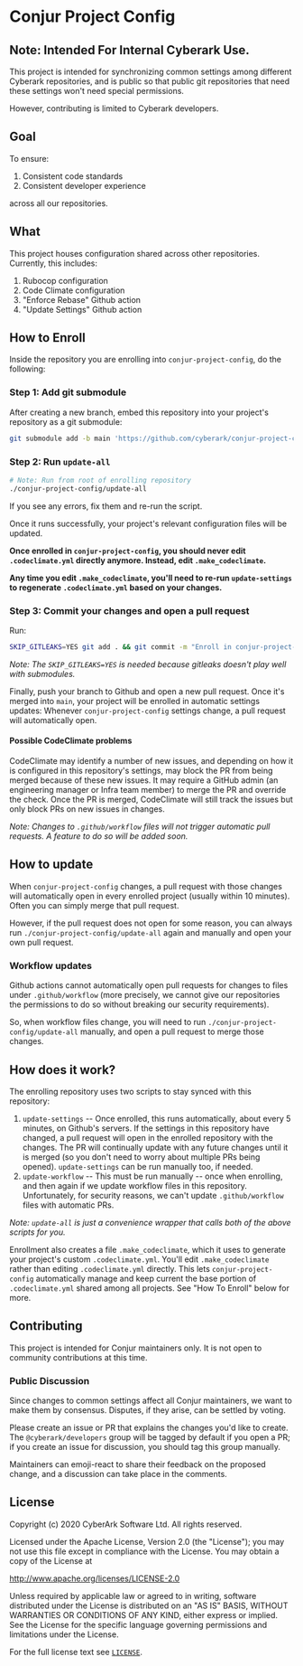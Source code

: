 # Conjur Project Config

## Note: Intended For Internal Cyberark Use.

This project is intended for synchronizing common settings among different
Cyberark repositories, and is public so that public git repositories that 
need these settings won't need special permissions.  

However, contributing is limited to Cyberark developers.

## Goal

To ensure:

1. Consistent code standards 
2. Consistent developer experience

across all our repositories.

## What

This project houses configuration shared across other repositories.  Currently,
this includes:

1. Rubocop configuration
2. Code Climate configuration
3. "Enforce Rebase" Github action
4. "Update Settings" Github action

## How to Enroll

Inside the repository you are enrolling into `conjur-project-config`, do the
following:

### Step 1: Add git submodule

After creating a new branch, embed this repository into your project's
repository as a git submodule:

```bash
git submodule add -b main 'https://github.com/cyberark/conjur-project-config.git'
```

### Step 2: Run `update-all`

```bash
# Note: Run from root of enrolling repository
./conjur-project-config/update-all
```

If you see any errors, fix them and re-run the script.

Once it runs successfully, your project's relevant configuration files will
be updated.

**Once enrolled in `conjur-project-config`, you should never edit
`.codeclimate.yml` directly anymore. Instead, edit `.make_codeclimate`.**

**Any time you edit `.make_codeclimate`, you'll need to re-run `update-settings`
to regenerate `.codeclimate.yml` based on your changes.**

### Step 3: Commit your changes and open a pull request

Run:

```bash
SKIP_GITLEAKS=YES git add . && git commit -m "Enroll in conjur-project-config"
```

*Note: The `SKIP_GITLEAKS=YES` is needed because gitleaks doesn't play well
with submodules.*

Finally, push your branch to Github and open a new pull request. Once it's
merged into `main`, your project will be enrolled in automatic settings
updates: Whenever `conjur-project-config` settings change, a pull request
will automatically open.

#### Possible CodeClimate problems

CodeClimate may identify a number of new issues, and depending on how it is
configured in this repository's settings, may block the PR from being merged
because of these new issues. It may require a GitHub admin (an engineering
manager or Infra team member) to merge the PR and override the check. Once the
PR is merged, CodeClimate will still track the issues but only block PRs on new
issues in changes.

*Note: Changes to `.github/workflow` files will not trigger automatic pull
requests. A feature to do so will be added soon.*

## How to update

When `conjur-project-config` changes, a pull request with those changes
will automatically open in every enrolled project (usually within 10
minutes). Often you can simply merge that pull request.

However, if the pull request does not open for some reason, you can always
run `./conjur-project-config/update-all` again and manually and open your own 
pull request.

### Workflow updates

Github actions cannot automatically open pull requests for changes to files
under `.github/workflow` (more precisely, we cannot give our repositories the
permissions to do so without breaking our security requirements).

So, when workflow files change, you will need to run
`./conjur-project-config/update-all` manually, and open a pull request to
merge those changes.

## How does it work?

The enrolling repository uses two scripts to stay synced with this repository:

1. `update-settings` -- Once enrolled, this runs automatically, about every 5
   minutes, on Github's servers.  If the settings in this repository have
   changed, a pull request will open in the enrolled repository with the
   changes.  The PR will continually update with any future changes until it is
   merged (so you don't need to worry about multiple PRs being opened).
   `update-settings` can be run manually too, if needed.
2. `update-workflow` -- This must be run manually -- once when enrolling, and
   then again if we update workflow files in this repository.  Unfortunately,
   for security reasons, we can't update `.github/workflow` files with
   automatic PRs.

*Note: `update-all` is just a convenience wrapper that calls both of the
above scripts for you.*

Enrollment also creates a file `.make_codeclimate`, which it uses to generate
your project's custom `.codeclimate.yml`. You'll edit `.make_codeclimate`
rather than editing `.codeclimate.yml` directly. This lets
`conjur-project-config` automatically manage and keep current the base
portion of `.codeclimate.yml` shared among all projects. See "How To Enroll"
below for more.

## Contributing

This project is intended for Conjur maintainers only. It is not open to
community contributions at this time.

### Public Discussion

Since changes to common settings affect all Conjur maintainers, we want
to make them by consensus.  Disputes, if they arise, can be settled by voting.

Please create an issue or PR that explains the changes you'd like to create.
The `@cyberark/developers` group will be tagged by default if you open a PR;
if you create an issue for discussion, you should tag this group manually.

Maintainers can emoji-react to share their feedback on the proposed change,
and a discussion can take place in the comments.

## License

Copyright (c) 2020 CyberArk Software Ltd. All rights reserved.

Licensed under the Apache License, Version 2.0 (the "License");
you may not use this file except in compliance with the License.
You may obtain a copy of the License at

   http://www.apache.org/licenses/LICENSE-2.0

Unless required by applicable law or agreed to in writing, software
distributed under the License is distributed on an "AS IS" BASIS,
WITHOUT WARRANTIES OR CONDITIONS OF ANY KIND, either express or implied.
See the License for the specific language governing permissions and
limitations under the License.

For the full license text see [`LICENSE`](LICENSE).
